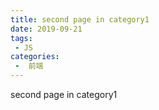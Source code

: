 ```yaml
---
title: second page in category1
date: 2019-09-21
tags:
 - JS
categories:
 -  前端
---
```


second page in category1